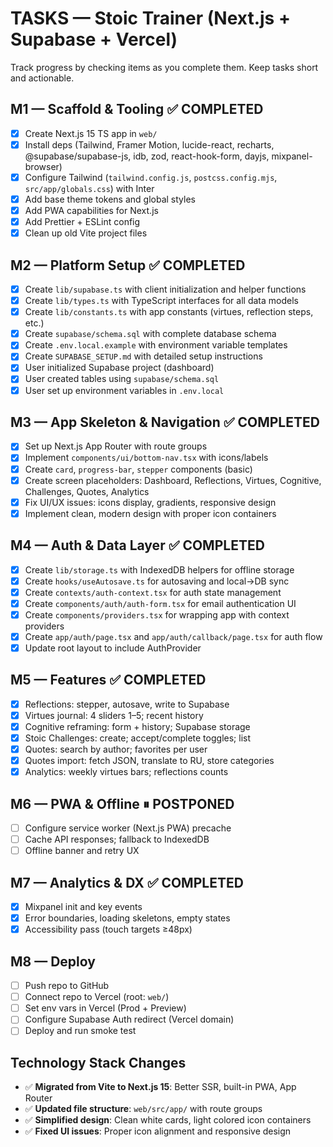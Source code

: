 # TASKS — Stoic Trainer (Next.js + Supabase + Vercel)

Track progress by checking items as you complete them. Keep tasks short and actionable.

## M1 — Scaffold & Tooling ✅ COMPLETED
- [x] Create Next.js 15 TS app in `web/`
- [x] Install deps (Tailwind, Framer Motion, lucide-react, recharts, @supabase/supabase-js, idb, zod, react-hook-form, dayjs, mixpanel-browser)
- [x] Configure Tailwind (`tailwind.config.js`, `postcss.config.mjs`, `src/app/globals.css`) with Inter
- [x] Add base theme tokens and global styles
- [x] Add PWA capabilities for Next.js
- [x] Add Prettier + ESLint config
- [x] Clean up old Vite project files

## M2 — Platform Setup ✅ COMPLETED
- [x] Create `lib/supabase.ts` with client initialization and helper functions
- [x] Create `lib/types.ts` with TypeScript interfaces for all data models
- [x] Create `lib/constants.ts` with app constants (virtues, reflection steps, etc.)
- [x] Create `supabase/schema.sql` with complete database schema
- [x] Create `.env.local.example` with environment variable templates
- [x] Create `SUPABASE_SETUP.md` with detailed setup instructions
- [x] User initialized Supabase project (dashboard)
- [x] User created tables using `supabase/schema.sql`
- [x] User set up environment variables in `.env.local`

## M3 — App Skeleton & Navigation ✅ COMPLETED
- [x] Set up Next.js App Router with route groups
- [x] Implement `components/ui/bottom-nav.tsx` with icons/labels
- [x] Create `card`, `progress-bar`, `stepper` components (basic)
- [x] Create screen placeholders: Dashboard, Reflections, Virtues, Cognitive, Challenges, Quotes, Analytics
- [x] Fix UI/UX issues: icons display, gradients, responsive design
- [x] Implement clean, modern design with proper icon containers

## M4 — Auth & Data Layer ✅ COMPLETED
- [x] Create `lib/storage.ts` with IndexedDB helpers for offline storage
- [x] Create `hooks/useAutosave.ts` for autosaving and local->DB sync
- [x] Create `contexts/auth-context.tsx` for auth state management
- [x] Create `components/auth/auth-form.tsx` for email authentication UI
- [x] Create `components/providers.tsx` for wrapping app with context providers
- [x] Create `app/auth/page.tsx` and `app/auth/callback/page.tsx` for auth flow
- [x] Update root layout to include AuthProvider

## M5 — Features ✅ COMPLETED
- [x] Reflections: stepper, autosave, write to Supabase
- [x] Virtues journal: 4 sliders 1–5; recent history
- [x] Cognitive reframing: form + history; Supabase storage
- [x] Stoic Challenges: create; accept/complete toggles; list
- [x] Quotes: search by author; favorites per user
- [x] Quotes import: fetch JSON, translate to RU, store categories
- [x] Analytics: weekly virtues bars; reflections counts

## M6 — PWA & Offline ⏸ POSTPONED
- [ ] Configure service worker (Next.js PWA) precache
- [ ] Cache API responses; fallback to IndexedDB
- [ ] Offline banner and retry UX

## M7 — Analytics & DX ✅ COMPLETED
- [x] Mixpanel init and key events
- [x] Error boundaries, loading skeletons, empty states
- [x] Accessibility pass (touch targets ≥48px)

## M8 — Deploy
- [ ] Push repo to GitHub
- [ ] Connect repo to Vercel (root: `web/`)
- [ ] Set env vars in Vercel (Prod + Preview)
- [ ] Configure Supabase Auth redirect (Vercel domain)
- [ ] Deploy and run smoke test

## Technology Stack Changes
- ✅ **Migrated from Vite to Next.js 15**: Better SSR, built-in PWA, App Router
- ✅ **Updated file structure**: `web/src/app/` with route groups
- ✅ **Simplified design**: Clean white cards, light colored icon containers
- ✅ **Fixed UI issues**: Proper icon alignment and responsive design